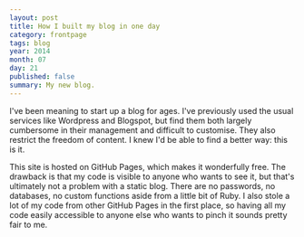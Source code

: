 ```yaml
---
layout: post
title: How I built my blog in one day
category: frontpage
tags: blog
year: 2014
month: 07
day: 21
published: false
summary: My new blog.
---
```

I've been meaning to start up a blog for ages. I've previously used the usual services like Wordpress and Blogspot, but find them both largely cumbersome in their management and difficult to customise. They also restrict the freedom of content. I knew I'd be able to find a better way: this is it.

This site is hosted on GitHub Pages, which makes it wonderfully free. The drawback is that my code is visible to anyone who wants to see it, but that's ultimately not a problem with a static blog. There are no passwords, no databases, no custom functions aside from a little bit of Ruby. I also stole a lot of my code from other GitHub Pages in the first place, so having all my code easily accessible to anyone else who wants to pinch it sounds pretty fair to me.